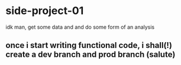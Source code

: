 # side-project-01
idk man, get some data and and do some form of an analysis

## once i start writing functional code, i shall(!) create a dev branch and prod branch (salute)

